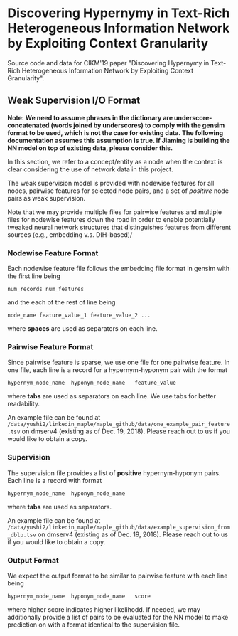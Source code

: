 # Discovering Hypernymy in Text-Rich Heterogeneous Information Network by Exploiting Context Granularity
Source code and data for CIKM'19 paper "Discovering Hypernymy in Text-Rich Heterogeneous Information Network by Exploiting Context Granularity".

## Weak Supervision I/O Format

**Note: We need to assume phrases in the dictionary are underscore-concatenated (words joined by underscores) to comply with the gensim format to be used, which is not the case for existing data. The following documentation assumes this assumption is true. If Jiaming is building the NN model on top of existing data, please consider this.**

In this section, we refer to a concept/entity as a node when the context is clear considering the use of network data in this project.

The weak supervision model is provided with nodewise features for all nodes, pairwise features for selected node pairs, and a set of *positive* node pairs as weak supervision.

Note that we may provide multiple files for pairwise features and multiple files for nodewise features down the road in order to enable potentially tweaked neural network structures that distinguishes features from different sources (e.g., embedding v.s. DIH-based)/

### Nodewise Feature Format

Each nodewise feature file follows the embedding file format in gensim with the first line being
```
num_records num_features
```
and the each of the rest of line being
```
node_name feature_value_1 feature_value_2 ...
```
where **spaces** are used as separators on each line.

### Pairwise Feature Format

Since pairwise feature is sparse, we use one file for one pairwise feature. In one file, each line is a record for a hypernym-hyponym pair with the format
```
hypernym_node_name	hyponym_node_name	feature_value
```
where **tabs** are used as separators on each line. We use tabs for better readability. 

An example file can be found at `/data/yushi2/linkedin_maple/maple_github/data/one_example_pair_feature.tsv` on dmserv4 (existing as of Dec. 19, 2018). Please reach out to us if you would like to obtain a copy.

### Supervision
The supervision file provides a list of **positive** hypernym-hyponym pairs. Each line is a record with format
```
hypernym_node_name	hyponym_node_name
```
where **tabs** are used as separators.

An example file can be found at `/data/yushi2/linkedin_maple/maple_github/data/example_supervision_from_dblp.tsv` on dmserv4 (existing as of Dec. 19, 2018). Please reach out to us if you would like to obtain a copy.

### Output Format

We expect the output format to be similar to pairwise feature with each line being
```
hypernym_node_name	hyponym_node_name	score
```
where higher score indicates higher likelihodd. If needed, we may additionally provide a list of pairs to be evaluated for the NN model to make prediction on with a format identical to the supervision file.


